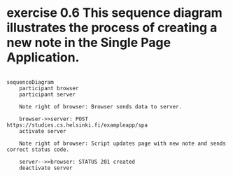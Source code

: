 # exercise 0.6 This sequence diagram illustrates the process of creating a new note in the Single Page Application.

```mermaid

sequenceDiagram
    participant browser
    participant server

	Note right of browser: Browser sends data to server.
    
	browser->>server: POST https://studies.cs.helsinki.fi/exampleapp/spa
    activate server
	
	Note right of browser: Script updates page with new note and sends correct status code.

    server-->>browser: STATUS 201 created
    deactivate server

```